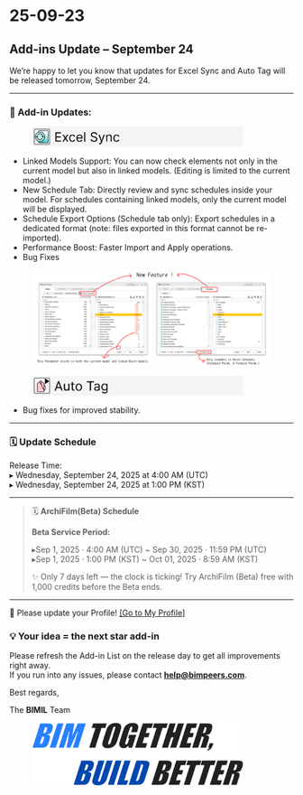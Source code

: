 # 25-09-23

## Add-ins Update – September 24&#x20;

We’re happy to let you know that updates for Excel Sync and Auto Tag will be released tomorrow, September 24.

***

### 📌 Add-in Updates:

<div align="left"><figure><img src="../../.gitbook/assets/Frame 1777.png" alt="" width="375"><figcaption></figcaption></figure></div>

* Linked Models Support: You can now check elements not only in the current model but also in linked models. (Editing is limited to the current model.)
* New Schedule Tab: Directly review and sync schedules inside your model. For schedules containing linked models, only the current model will be displayed.
* Schedule Export Options (Schedule tab only): Export schedules in a dedicated format (note: files exported in this format cannot be re-imported).
* Performance Boost: Faster Import and Apply operations.
* Bug Fixes

<figure><img src="../../.gitbook/assets/Excel Sync 5 (3).png" alt=""><figcaption></figcaption></figure>

<div align="left"><figure><img src="../../.gitbook/assets/Frame 1774.png" alt="" width="375"><figcaption></figcaption></figure></div>

* Bug fixes for improved stability.

***

### **🗓 Update Schedule**

Release Time:
\
▸ Wednesday, September 24, 2025 at 4:00 AM (UTC)
\
▸ Wednesday, September 24, 2025 at 1:00 PM (KST)

***

> 🗓 **ArchiFilm(Beta) Schedule**
>
> **Beta Service Period:**
>
> ▸Sep 1, 2025 · 4:00 AM (UTC) \~ Sep 30, 2025 · 11:59 PM (UTC)\
> ▸Sep 1, 2025 · 1:00 PM (KST) \~ Oct 01, 2025 · 8:59 AM (KST)
>
> ✨ Only 7 days left — the clock is ticking! Try ArchiFilm (Beta) free with 1,000 credits before the Beta ends.

***

📢  Please update your Profile!  [\[Go to My Profile\]](https://bimil.bimpeers.com/Account)

### 💡 Your idea = the next star add-in

Please refresh the Add-in List on the release day to get all improvements right away.
\
If you run into any issues, please contact [**help@bimpeers.com**](mailto:help@bimpeers.com?subject=undefined\&body=undefined).

Best regards,

The **BIMIL** Team

<figure><img src="../../.gitbook/assets/image (4) (1).png" alt="" width="375"><figcaption></figcaption></figure>
